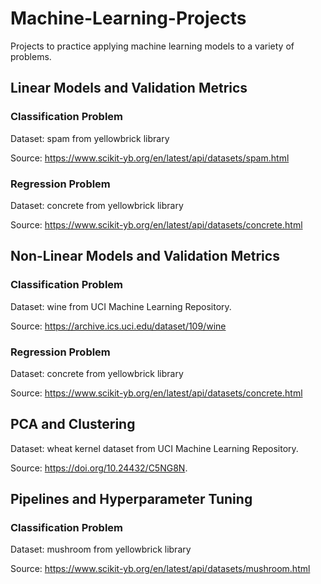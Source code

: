 # Machine-Learning-Projects
Projects to practice applying machine learning models to a variety of problems. 

## Linear Models and Validation Metrics 

### Classification Problem 

Dataset: spam from yellowbrick library 

Source: https://www.scikit-yb.org/en/latest/api/datasets/spam.html

### Regression Problem 

Dataset: concrete from yellowbrick library 

Source: https://www.scikit-yb.org/en/latest/api/datasets/concrete.html


## Non-Linear Models and Validation Metrics 

### Classification Problem 

Dataset: wine from UCI Machine Learning Repository.

Source: https://archive.ics.uci.edu/dataset/109/wine

### Regression Problem 

Dataset: concrete from yellowbrick library 

Source: https://www.scikit-yb.org/en/latest/api/datasets/concrete.html

## PCA and Clustering 

Dataset: wheat kernel dataset from UCI Machine Learning Repository. 

Source: https://doi.org/10.24432/C5NG8N.

## Pipelines and Hyperparameter Tuning

### Classification Problem 

Dataset: mushroom from yellowbrick library

Source: https://www.scikit-yb.org/en/latest/api/datasets/mushroom.html

